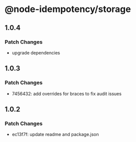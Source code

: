 # @node-idempotency/storage

## 1.0.4

### Patch Changes

- upgrade dependencies

## 1.0.3

### Patch Changes

- 7456432: add overrides for braces to fix audit issues

## 1.0.2

### Patch Changes

- ec13f7f: update readme and package.json
